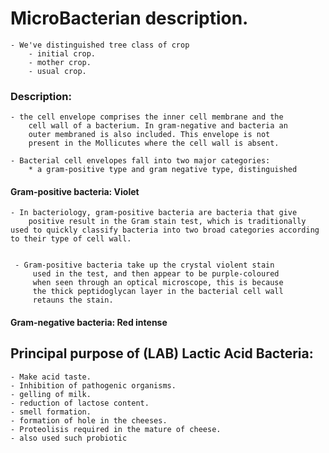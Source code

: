 # MicroBacterian description.
    - We've distinguished tree class of crop
        - initial crop.
        - mother crop.
        - usual crop.
    
### Description:
    - the cell envelope comprises the inner cell membrane and the
        cell wall of a bacterium. In gram-negative and bacteria an
        outer membraned is also included. This envelope is not
        present in the Mollicutes where the cell wall is absent.
        
    - Bacterial cell envelopes fall into two major categories:
        * a gram-positive type and gram negative type, distinguished
        
        
        
#### Gram-positive bacteria: Violet
    - In bacteriology, gram-positive bacteria are bacteria that give
        positive result in the Gram stain test, which is traditionally used to quickly classify bacteria into two broad categories according to their type of cell wall.
        
        
     - Gram-positive bacteria take up the crystal violent stain
         used in the test, and then appear to be purple-coloured
         when seen through an optical microscope, this is because
         the thick peptidoglycan layer in the bacterial cell wall
         retauns the stain.
         
         
#### Gram-negative bacteria: Red intense



## Principal purpose of (LAB) Lactic Acid Bacteria:
    
    - Make acid taste.
    - Inhibition of pathogenic organisms.
    - gelling of milk.
    - reduction of lactose content.
    - smell formation.
    - formation of hole in the cheeses.
    - Proteolisis required in the mature of cheese.
    - also used such probiotic
    
